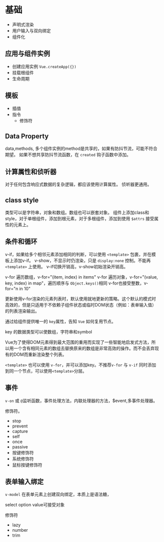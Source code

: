# 基础

* 声明式渲染
* 用户输入与双向绑定
* 组件化

## 应用与组件实例

* 创建应用实例 `Vue.createApp({})`
* 挂载根组件
* 生命周期

## 模板

* 插值
* 指令
  * 修饰符

## Data Property

data,methods,
多个组件实例的method是共享的，如果有防抖节流，可能不符合期望。
如果不想共享防抖节流函数，在 `created` 钩子函数中添加。

## 计算属性和侦听器

对于任何包含响应式数据的复杂逻辑，都应该使用计算属性。
侦听器更通用。

## class style

类型可以是字符串，对象和数组。数组也可以嵌套对象。
组件上添加class和style，对于单根组件，添加到根元素，对于多根组件，添加到使用 `$attrs` 接受属性的元素上。

## 条件和循环

v-if，如果给多个相邻元素添加相同的判断，可以使用 `<template>` 包裹，并在模板上添加v-if。
v-show，不显示时仍渲染，只是 `display:none` 控制。不能再 `<template>` 上使用。
v-if切换开销高，v-show初始渲染开销高。

v-for 遍历数组，v-for="(item, index) in items"
v-for 遍历对象，v-for="(value, key, index) in map"，遍历顺序与 `Object.keys()`相同
v-for也接受整数，v-for="n in 10"

更新使用v-for渲染的元素列表时，默认使用就地更新的策略。这个默认的模式时高效的，但是只适用于不依赖子组件状态或临时DOM状态（例如：表单输入值）的列表渲染输出。

通过给组件提供唯一的 `key`属性，告知 `Vue` 如何复用节点。

key 的数据类型可以使数组，字符串和symbol

Vue为了使得DOM元素得到最大范围的重用而实现了一些智能地启发式方法，所以用一个含有相同元素的数组去替换原来的数组是非常高效的操作。而不会丢弃现有的DOM而重新渲染整个列表。

`<template>` 也可以使用 `v-for`，并可以添加key。不推荐`v-for` 与 `v-if` 同时添加到同一个节点，可以使用`<template>`分层。

## 事件

`v-on` 或 `@`监听函数，事件处理方法，内联处理器的方法，$event,多事件处理器。

修饰符。

* stop
* prevent
* capture
* self
* once
* passive
* 按键修饰符
* 系统修饰符
* 鼠标按键修饰符

## 表单输入绑定

`v-model` 在表单元素上创建双向绑定，本质上是语法糖，

select option value可接受对象

修饰符

* lazy
* number
* trim
